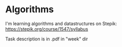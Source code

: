 # Algorithms
I'm learning algorithms and datastructures on Stepik:
                                                      https://stepik.org/course/1547/syllabus
                                              
Task description is in .pdf in "week" dir
